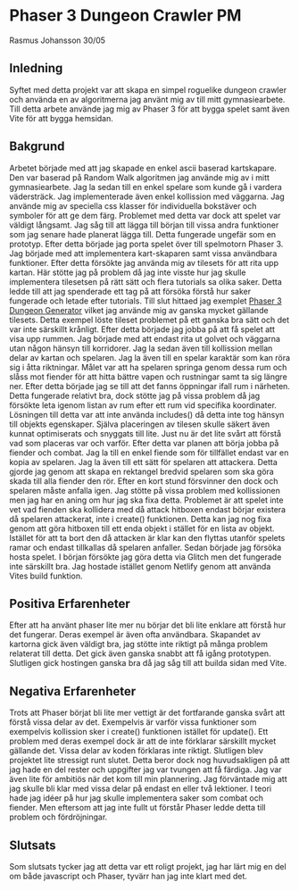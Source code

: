 # Phaser 3 Dungeon Crawler PM
Rasmus Johansson 30/05


## Inledning
Syftet med detta projekt var att skapa en simpel roguelike dungeon crawler och använda en av algoritmerna jag använt mig av till mitt gymnasiearbete. Till detta arbete använde jag mig av Phaser 3 för att bygga spelet samt även Vite för att bygga hemsidan. 

## Bakgrund
Arbetet började med att jag skapade en enkel ascii baserad kartskapare. Den var baserad på Random Walk algoritmen jag använde mig av i mitt gymnasiearbete. Jag la sedan till en enkel spelare som kunde gå i vardera vädersträck. Jag implementerade även enkel kollission med väggarna. Jag använde mig av speciella css klasser för individuella bokstäver och symboler för att ge dem färg. Problemet med detta var dock att spelet var väldigt långsamt. Jag såg till att lägga till början till vissa andra funktioner som jag senare hade planerat lägga till. Detta fungerade ungefär som en prototyp. 
Efter detta började jag porta spelet över till spelmotorn Phaser 3. Jag började med att implementera kart-skaparen samt vissa användbara funktioner. Efter detta försökte jag använda mig av tilesets för att rita upp kartan. Här stötte jag på problem då jag inte visste hur jag skulle implementera tilesetsen på rätt sätt och flera tutorials sa olika saker. Detta ledde till att jag spenderade ett tag på att försöka förstå hur saker fungerade och letade efter tutorials. Till slut hittaed jag exemplet [Phaser 3 Dungeon Generator](https://labs.phaser.io/edit.html?src=src/tilemap/dungeon%20generator.js) vilket jag använde mig av ganska mycket gällande tilesets. Detta exempel löste tileset problemet på ett ganska bra sätt och det var inte särskillt krånligt. Efter detta började jag jobba på att få spelet att visa upp rummen. Jag började med att endast rita ut golvet och väggarna utan någon hänsyn till korridorer. Jag la sedan även till kollission mellan delar av kartan och spelaren. Jag la även till en spelar karaktär som kan röra sig i åtta riktningar. Målet var att ha spelaren springa genom dessa rum och slåss mot fiender för att hitta bättre vapen och rustningar samt ta sig längre ner. Efter detta började jag se till att det fanns öppningar ifall rum i närheten. Detta fungerade relativt bra, dock stötte jag på vissa problem då jag försökte leta igenom listan av rum efter ett rum vid specifika koordinater. Lösningen till detta var att inte använda includes() då detta inte tog hänsyn till objekts egenskaper. Själva placeringen av tilesen skulle säkert även kunnat optimiserats och snyggats till lite. Just nu är det lite svårt att förstå vad som placeras var och varför. Efter detta var planen att börja jobba på fiender och combat. Jag la till en enkel fiende som för tillfället endast var en kopia av spelaren. Jag la även till ett sätt för spelaren att attackera. Detta gjorde jag genom att skapa en rektangel bredvid spelaren som ska göra skada till alla fiender den rör. Efter en kort stund försvinner den dock och spelaren måste anfalla igen. Jag stötte på vissa problem med kollissionen men jag har en aning om hur jag ska fixa detta. Problemet är att spelet inte vet vad fienden ska kollidera med då attack hitboxen endast börjar existera då spelaren attackerat, inte i create() funktionen. Detta kan jag nog fixa genom att göra hitboxen till ett enda objekt i stället för en lista av objekt. Istället för att ta bort den då attacken är klar kan den flyttas utanför spelets ramar och endast tillkallas då spelaren anfaller. 
Sedan började jag försöka hosta spelet. I början försökte jag göra detta via Glitch men det fungerade inte särskillt bra. Jag hostade istället genom Netlify genom att använda Vites build funktion. 

## Positiva Erfarenheter
Efter att ha använt phaser lite mer nu börjar det bli lite enklare att förstå hur det fungerar. Deras exempel är även ofta användbara. Skapandet av kartorna gick även väldigt bra, jag stötte inte riktigt på många problem relaterat till detta.
Det gick även ganska snabbt att få igång prototypen.
Slutligen gick hostingen ganska bra då jag såg till att builda sidan med Vite.

## Negativa Erfarenheter
Trots att Phaser börjat bli lite mer vettigt är det fortfarande ganska svårt att förstå vissa delar av det. Exempelvis är varför vissa funktioner som exempelvis kollission sker i create() funktionen istället för update(). Ett problem med deras exempel dock är att de inte förklarar särskillt mycket gällande det. Vissa delar av koden förklaras inte riktigt. 
Slutligen blev projektet lite stressigt runt slutet. Detta beror dock nog huvudsakligen på att jag hade en del rester och uppgifter jag var tvungen att få färdiga. 
Jag var även lite för ambitiös när det kom till min plannering. Jag förväntade mig att jag skulle bli klar med vissa delar på endast en eller två lektioner. I teori hade jag idéer på hur jag skulle implementera saker som combat och fiender. Men eftersom att jag inte fullt ut förstår Phaser ledde detta till problem och fördröjningar.  

## Slutsats
Som slutsats tycker jag att detta var ett roligt projekt, jag har lärt mig en del om både javascript och Phaser, tyvärr han jag inte klart med det. 
